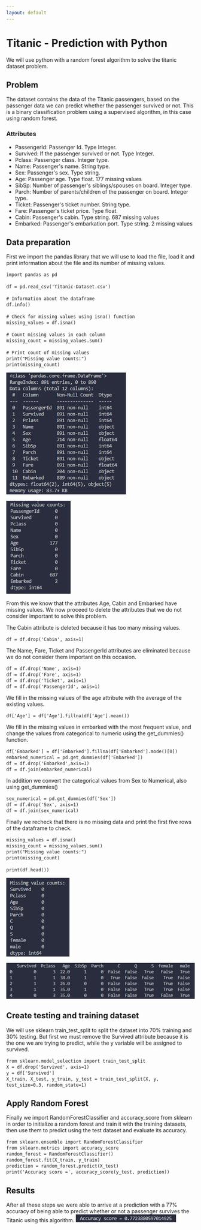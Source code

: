 ```yaml
---
layout: default
---
```


# Titanic - Prediction with Python

We will use python with a random forest algorithm to solve the titanic dataset problem.

## Problem 
The dataset contains the data of the Titanic passengers, based on the passenger data we can predict whether the passenger survived or not.
This is a binary classification problem using a supervised algorithm, in this case using random forest. 

### Attributes
* PassengerId: Passenger Id. Type Integer.
* Survived: If the passenger survived or not. Type Integer.
* Pclass: Passenger class. Integer type.
* Name: Passenger's name. String type.
* Sex: Passenger's sex. Type string.
* Age: Passenger age. Type float. 177 missing values
* SibSp: Number of passenger's siblings/spouses on board. Integer type.
* Parch: Number of parents/children of the passenger on board. Integer type.
* Ticket: Passenger's ticket number. String type.
* Fare: Passenger's ticket price. Type float.
* Cabin: Passenger's cabin. Type string. 687 missing values
* Embarked: Passenger's embarkation port. Type string. 2 missing values

## Data preparation
First we import the pandas library that we will use to load the file, load it and print information about the file and its number of missing values.
```
import pandas as pd

df = pd.read_csv('Titanic-Dataset.csv')

# Information about the dataframe
df.info()

# Check for missing values using isna() function
missing_values = df.isna()

# Count missing values in each column
missing_count = missing_values.sum()

# Print count of missing values
print("Missing value counts:")
print(missing_count)
```
![Octocat](https://github.com/GuilleFerreira/Machine-Learning-Portfolio/blob/main/assets/img/titanic-py/info.png?raw=true)

![Octocat](https://github.com/GuilleFerreira/Machine-Learning-Portfolio/blob/main/assets/img/titanic-py/missing1.png?raw=true)

From this we know that the attributes Age, Cabin and Embarked have missing values. 
We now proceed to delete the attributes that we do not consider important to solve this problem.

The Cabin attribute is deleted because it has too many missing values.
```
df = df.drop('Cabin', axis=1)
```

The Name, Fare, Ticket and PassengerId attributes are eliminated because we do not consider them important on this occasion.
```
df = df.drop('Name', axis=1)
df = df.drop('Fare', axis=1)
df = df.drop('Ticket', axis=1)
df = df.drop('PassengerId', axis=1)
```

We fill in the missing values of the age attribute with the average of the existing values.
```
df['Age'] = df['Age'].fillna(df['Age'].mean())
```

We fill in the missing values in embarked with the most frequent value, and change the values from categorical to numeric using the get_dummies() function.
```
df['Embarked'] = df['Embarked'].fillna(df['Embarked'].mode()[0])
embarked_numerical = pd.get_dummies(df['Embarked'])
df = df.drop('Embarked',axis=1)
df = df.join(embarked_numerical)
```

In addition we convert the categorical values from Sex to Numerical, also using get_dummies()
```
sex_numerical = pd.get_dummies(df['Sex'])
df = df.drop('Sex', axis=1)
df = df.join(sex_numerical)
```

Finally we recheck that there is no missing data and print the first five rows of the dataframe to check.
```
missing_values = df.isna()
missing_count = missing_values.sum()
print("Missing value counts:")
print(missing_count)

print(df.head())
```
![Octocat](https://github.com/GuilleFerreira/Machine-Learning-Portfolio/blob/main/assets/img/titanic-py/missing2.png?raw=true)

![Octocat](https://github.com/GuilleFerreira/Machine-Learning-Portfolio/blob/main/assets/img/titanic-py/head.png?raw=true)


## Create testing and training dataset
We will use sklearn train_test_split to split the dataset into 70% training and 30% testing. But first we must remove the Survived attribute because it is the one we are trying to predict, while the y variable will be assigned to survived.
```
from sklearn.model_selection import train_test_split
X = df.drop('Survived', axis=1)
y = df['Survived']
X_train, X_test, y_train, y_test = train_test_split(X, y, test_size=0.3, random_state=1)
```

## Apply Random Forest
Finally we import RandomForestClassifier and accuracy_score from sklearn in order to initialize a random forest and train it with the training datasets, then use them to predict using the test dataset and evaluate its accuracy.
```
from sklearn.ensemble import RandomForestClassifier
from sklearn.metrics import accuracy_score
random_forest = RandomForestClassifier()
random_forest.fit(X_train, y_train)
prediction = random_forest.predict(X_test)
print('Accuracy score =', accuracy_score(y_test, prediction))
```

## Results
After all these steps we were able to arrive at a prediction with a 77% accuracy of being able to predict whether or not a passenger survives the Titanic using this algorithm.
![Octocat](https://github.com/GuilleFerreira/Machine-Learning-Portfolio/blob/main/assets/img/titanic-py/accuracy.png?raw=true)
